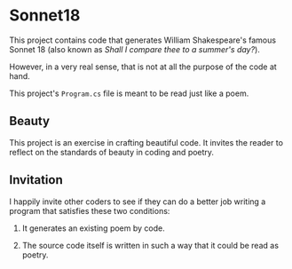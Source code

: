 # Sonnet18

This project contains code that generates William Shakespeare's famous Sonnet 18 (also known as *Shall I compare thee to a summer's day?*).

However, in a very real sense, that is not at all the purpose of the code at hand.

This project's `Program.cs` file is meant to be read just like a poem. 


## Beauty

This project is an exercise in crafting beautiful code. It invites the reader to reflect on the standards of beauty in coding and poetry.


## Invitation

I happily invite other coders to see if they can do a better job writing a program that satisfies these two conditions:

1. It generates an existing poem by code.

2. The source code itself is written in such a way that it could be read as poetry.
